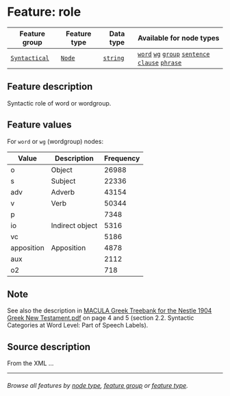# Feature: role <a name="start"></a>

Feature group | Feature type | Data type | Available for node types
---  | --- | --- | ---
[`Syntactical`](featuresbygroup.md#syntactic-features) | [`Node`](featuresbyfeaturetype.md#node-features)  | [`string`](featuresbydatatype.md#string-datatype)  | [`word`](featuresbynodetype.md#word-nodes) [`wg`](featuresbynodetype.md#wordgroup-nodes)  [`group`](featuresbynodetype.md#group-nodes) [`sentence`](featuresbynodetype.md#sentence-nodes) [`clause`](featuresbynodetype.md#clause-nodes)  [`phrase`](featuresbynodetype.md#phrase-nodes) 

## Feature description

Syntactic role of word or wordgroup.

## Feature values

For `word` or `wg` (wordgroup) nodes:

Value | Description | Frequency
--- | --- | ---
o | Object | 26988
s | Subject | 22336
adv | Adverb | 43154
v | Verb | 50344
p | | 7348
io |  Indirect object | 5316
vc |  | 5186
apposition | Apposition | 4878
aux | | 2112
o2 | | 718

## Note
See also the description in [MACULA Greek Treebank for the Nestle 1904 Greek New Testament.pdf](https://nbviewer.org/github/biblicalhumanities/greek-new-testament/blob/master/syntax-trees/nestle1904/doc/Nestle%201904%20Treebank%20Documentation.pdf) on page 4 and 5 (section 2.2. Syntactic Categories at Word Level: Part of Speech Labels).

## Source description

From the XML ...

---
###### *Browse all features by [node type](featuresbynodetype.md#readme), [feature group](featuresbygroup.md#readme) or [feature type](featuresbyfeaturetype.md#readme).*
